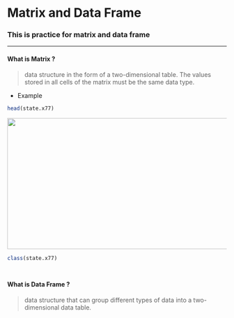 # Matrix and Data Frame
### This is practice for matrix and data frame
***
#### What is Matrix ?
> data structure in the form of a two-dimensional table. The values stored in all cells of the matrix must be the same data type.
* Example
```r
head(state.x77)
```
<img src="https://user-images.githubusercontent.com/46131688/72045038-91f12680-32f8-11ea-8c18-c43c9d1cdf07.png" width="800" height="300"> 

```r
class(state.x77)
```
<img src="https://user-images.githubusercontent.com/46131688/72045968-c2d25b00-32fa-11ea-9f11-edfa525869fc.png" width="100" height="10">

#### What is Data Frame ?
> data structure that can group different types of data into a two-dimensional data table.
